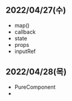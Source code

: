## 2022/04/27(수)

- map()
- callback
- state
- props
- inputRef

## 2022/04/28(목)

- PureComponent
-
